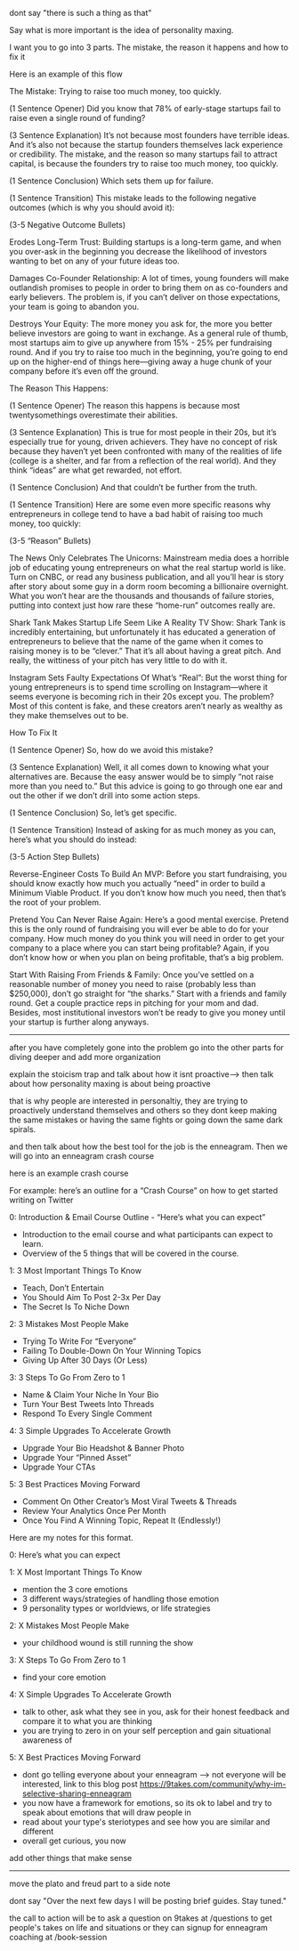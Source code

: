 dont say "there is such a thing as that"

Say what is more important is the idea of personality maxing.

I want you to go into 3 parts. The mistake, the reason it happens and how to fix it

Here is an example of this flow

The Mistake: Trying to raise too much money, too quickly.

(1 Sentence Opener) Did you know that 78% of early-stage startups fail to raise even a single round of funding?

(3 Sentence Explanation) It’s not because most founders have terrible ideas. And it’s also not because the startup founders themselves lack experience or credibility. The mistake, and the reason so many startups fail to attract capital, is because the founders try to raise too much money, too quickly.

(1 Sentence Conclusion) Which sets them up for failure.

(1 Sentence Transition) This mistake leads to the following negative outcomes (which is why you should avoid it):

(3-5 Negative Outcome Bullets)

Erodes Long-Term Trust: Building startups is a long-term game, and when you over-ask in the beginning you decrease the likelihood of investors wanting to bet on any of your future ideas too.

Damages Co-Founder Relationship: A lot of times, young founders will make outlandish promises to people in order to bring them on as co-founders and early believers. The problem is, if you can’t deliver on those expectations, your team is going to abandon you.

Destroys Your Equity: The more money you ask for, the more you better believe investors are going to want in exchange. As a general rule of thumb, most startups aim to give up anywhere from 15% - 25% per fundraising round. And if you try to raise too much in the beginning, you’re going to end up on the higher-end of things here—giving away a huge chunk of your company before it’s even off the ground.

The Reason This Happens:

(1 Sentence Opener) The reason this happens is because most twentysomethings overestimate their abilities.

(3 Sentence Explanation) This is true for most people in their 20s, but it’s especially true for young, driven achievers. They have no concept of risk because they haven’t yet been confronted with many of the realities of life (college is a shelter, and far from a reflection of the real world). And they think “ideas” are what get rewarded, not effort.

(1 Sentence Conclusion) And that couldn’t be further from the truth.

(1 Sentence Transition) Here are some even more specific reasons why entrepreneurs in college tend to have a bad habit of raising too much money, too quickly:

(3-5 “Reason” Bullets)

The News Only Celebrates The Unicorns: Mainstream media does a horrible job of educating young entrepreneurs on what the real startup world is like. Turn on CNBC, or read any business publication, and all you’ll hear is story after story about some guy in a dorm room becoming a billionaire overnight. What you won’t hear are the thousands and thousands of failure stories, putting into context just how rare these “home-run” outcomes really are.

Shark Tank Makes Startup Life Seem Like A Reality TV Show: Shark Tank is incredibly entertaining, but unfortunately it has educated a generation of entrepreneurs to believe that the name of the game when it comes to raising money is to be “clever.” That it’s all about having a great pitch. And really, the wittiness of your pitch has very little to do with it.

Instagram Sets Faulty Expectations Of What’s “Real”: But the worst thing for young entrepreneurs is to spend time scrolling on Instagram—where it seems everyone is becoming rich in their 20s except you. The problem? Most of this content is fake, and these creators aren’t nearly as wealthy as they make themselves out to be.

How To Fix It

(1 Sentence Opener) So, how do we avoid this mistake?

(3 Sentence Explanation) Well, it all comes down to knowing what your alternatives are. Because the easy answer would be to simply “not raise more than you need to.” But this advice is going to go through one ear and out the other if we don’t drill into some action steps.

(1 Sentence Conclusion) So, let’s get specific.

(1 Sentence Transition) Instead of asking for as much money as you can, here’s what you should do instead:

(3-5 Action Step Bullets)

Reverse-Engineer Costs To Build An MVP: Before you start fundraising, you should know exactly how much you actually “need” in order to build a Minimum Viable Product. If you don’t know how much you need, then that’s the root of your problem.

Pretend You Can Never Raise Again: Here’s a good mental exercise. Pretend this is the only round of fundraising you will ever be able to do for your company. How much money do you think you will need in order to get your company to a place where you can start being profitable? Again, if you don’t know how or when you plan on being profitable, that’s a big problem.

Start With Raising From Friends & Family: Once you’ve settled on a reasonable number of money you need to raise (probably less than $250,000), don’t go straight for “the sharks.” Start with a friends and family round. Get a couple practice reps in pitching for your mom and dad. Besides, most institutional investors won’t be ready to give you money until your startup is further along anyways.

---

after you have completely gone into the problem go into the other parts for diving deeper and add more organization

explain the stoicism trap and talk about how it isnt proactive--> then talk about how personality maxing is about being proactive

that is why people are interested in personaltiy, they are trying to proactively understand themselves and others so they dont keep making the same mistakes or having the same fights or going down the same dark spirals.

and then talk about how the best tool for the job is the enneagram. Then we will go into an enneagram crash course

here is an example crash course

For example: here’s an outline for a “Crash Course” on how to get started writing on Twitter

0: Introduction & Email Course Outline - “Here’s what you can expect”

- Introduction to the email course and what participants can expect to learn.
- Overview of the 5 things that will be covered in the course.

1: 3 Most Important Things To Know

- Teach, Don’t Entertain
- You Should Aim To Post 2-3x Per Day
- The Secret Is To Niche Down

2: 3 Mistakes Most People Make

- Trying To Write For “Everyone”
- Failing To Double-Down On Your Winning Topics
- Giving Up After 30 Days (Or Less)

3: 3 Steps To Go From Zero to 1

- Name & Claim Your Niche In Your Bio
- Turn Your Best Tweets Into Threads
- Respond To Every Single Comment

4: 3 Simple Upgrades To Accelerate Growth

- Upgrade Your Bio Headshot & Banner Photo
- Upgrade Your “Pinned Asset”
- Upgrade Your CTAs

5: 3 Best Practices Moving Forward

- Comment On Other Creator’s Most Viral Tweets & Threads
- Review Your Analytics Once Per Month
- Once You Find A Winning Topic, Repeat It (Endlessly!)

Here are my notes for this format.

0: Here’s what you can expect

1: X Most Important Things To Know

- mention the 3 core emotions
- 3 different ways/strategies of handling those emotion
- 9 personality types or worldviews, or life strategies

2: X Mistakes Most People Make

- your childhood wound is still running the show

3: X Steps To Go From Zero to 1

- find your core emotion

4: X Simple Upgrades To Accelerate Growth

- talk to other, ask what they see in you, ask for their honest feedback and compare it to what you are thinking
- you are trying to zero in on your self perception and gain situational awareness of

5: X Best Practices Moving Forward

- dont go telling everyone about your enneagram --> not everyone will be interested, link to this blog post https://9takes.com/community/why-im-selective-sharing-enneagram
- you now have a framework for emotions, so its ok to label and try to speak about emotions that will draw people in
- read about your type's steriotypes and see how you are similar and different
- overall get curious, you now

add other things that make sense

---

move the plato and freud part to a side note

dont say "Over the next few days I will be posting brief guides. Stay tuned."

the call to action will be to ask a question on 9takes at /questions to get people's takes on life and situations
or they can signup for enneagram coaching at /book-session
